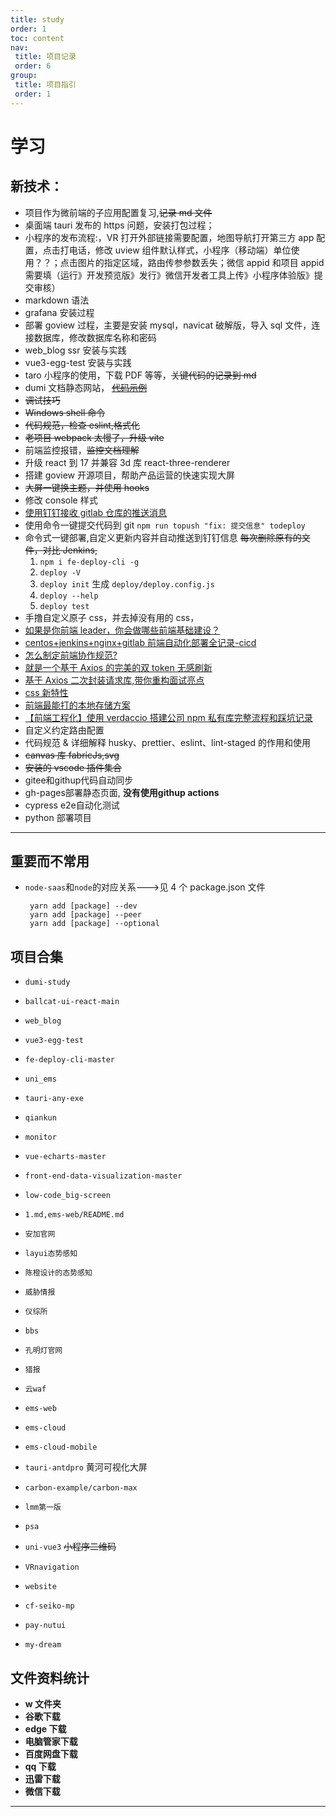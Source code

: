 ```yaml
---
title: study
order: 1
toc: content
nav:
 title: 项目记录
 order: 6
group:
 title: 项目指引
 order: 1
---
```


# 学习

## 新技术：

- 项目作为微前端的子应用配置复习,~~记录 md 文件~~
- 桌面端 tauri 发布的 https 问题，安装打包过程；
- 小程序的发布流程:，VR 打开外部链接需要配置，地图导航打开第三方 app 配置，点击打电话，修改 uview 组件默认样式，小程序（移动端）单位使用？？；点击图片的指定区域，路由传参参数丢失；微信 appid 和项目 appid 需要填（运行》开发预览版》发行》微信开发者工具上传》小程序体验版》提交审核）
- markdown 语法
- grafana 安装过程
- 部署 goview 过程，主要是安装 mysql，navicat 破解版，导入 sql 文件，连接数据库，修改数据库名称和密码
- web_blog ssr 安装与实践
- vue3-egg-test 安装与实践
- taro 小程序的使用，下载 PDF 等等，~~关键代码的记录到 md~~
- dumi 文档静态网站， ~~[代码示例][3]~~
- ~~调试技巧~~
- ~~Windows shell 命令~~
- ~~代码规范，检查 eslint,格式化~~
- ~~老项目 webpack 太慢了，升级 vite~~
- 前端监控报错，~~监控文档理解~~
- 升级 react 到 17 并兼容 3d 库 react-three-renderer
- 搭建 goview 开源项目，帮助产品运营的快速实现大屏
- ~~大屏一键换主题，并使用 hooks~~
- 修改 console 样式
- [使用钉钉接收 gitlab 仓库的推送消息][10]
- 使用命令一键提交代码到 git `npm run topush "fix: 提交信息" todeploy`
- 命令式一键部署,自定义更新内容并自动推送到钉钉信息 ~~每次删除原有的文件，对比 Jenkins,~~
  1. `npm i fe-deploy-cli -g`
  2. `deploy -V`
  3. `deploy init` 生成 `deploy/deploy.config.js`
  4. `deploy --help`
  5. `deploy test`
- 手撸自定义原子 css，并去掉没有用的 css，
- [如果是你前端 leader，你会做哪些前端基础建设？][1]
- [centos+jenkins+nginx+gitlab 前端自动化部署全记录-cicd][2]
- [怎么制定前端协作规范?][4]
- [就是一个基于 Axios 的完美的双 token 无感刷新][5]
- [基于 Axios 二次封装请求库,带你重构面试亮点][7]
- [css 新特性][6]
- [前端最能打的本地存储方案][8]
- [【前端工程化】使用 verdaccio 搭建公司 npm 私有库完整流程和踩坑记录][9]
- 自定义约定路由配置
- 代码规范 & 详细解释 husky、prettier、eslint、lint-staged 的作用和使用
- ~~canvas 库 fabricJs,svg~~
- ~~安装的 vscode 插件集合~~
- gitee和githup代码自动同步
- gh-pages部署静态页面, **没有使用githup actions**
- cypress e2e自动化测试
- python 部署项目

---

## 重要而不常用

- `node-saas`和`node`的对应关系--->见 4 个 package.json 文件
  ```
   yarn add [package] --dev
   yarn add [package] --peer
   yarn add [package] --optional
  ```

## 项目合集

- `dumi-study`
- `ballcat-ui-react-main`
- `web_blog`
- `vue3-egg-test`
- `fe-deploy-cli-master`
- `uni_ems`
- `tauri-any-exe`
- `qiankun`
- `monitor`
- `vue-echarts-master`
- `front-end-data-visualization-master`
- `low-code_big-screen`
- `1.md,ems-web/README.md`

- `安加官网`
- `layui态势感知`
- `陈橙设计的态势感知`
- `威胁情报`
- `仪综所`
- `bbs`
- `孔明灯官网`
- `猎报`
- `云waf`

- `ems-web`
- `ems-cloud`
- `ems-cloud-mobile`
- `tauri-antdpro` 黄河可视化大屏
- `carbon-example/carbon-max`
- `lmm第一版`
- `psa`

- `uni-vue3` ~~小程序二维码~~
- `VRnavigation`
- `website`
- `cf-seiko-mp`
- `pay-nutui`
- `my-dream`
## 文件资料统计

- **w 文件夹**
- **谷歌下载**
- **edge 下载**
- **电脑管家下载**
- **百度网盘下载**
- **qq 下载**
- **迅雷下载**
- **微信下载**

---

[1]: https://mp.weixin.qq.com/s?__biz=Mzk0NTI2NDgxNQ==&mid=2247489116&idx=1&sn=27b32cab7912fe837dc4d6502dcc6a10&chksm=c319579cf46ede8a362bce85189c5f58525385c28bfe1ffe9bb4fc433f13ca754b4e93b85eab#rd '基础建设'
[2]: https://mp.weixin.qq.com/s?__biz=Mzk0NTI2NDgxNQ==&mid=2247483730&idx=1&sn=5298f4841241767ca427bef4137b1680&chksm=c3194092f46ec9841051f2c5ea52688db07a50def205e997a6a6b0c1cf1b3c8517267857a156#rd '自动化部署'
[3]: https://juejin.cn/post/7222804347830206525#heading-32 'dumi 代码示例'
[4]: https://mp.weixin.qq.com/s?__biz=Mzk0NTI2NDgxNQ==&mid=2247485514&idx=1&sn=3d2237f19081576b4b36da7df29d47e6&chksm=c319498af46ec09c5c28eb60c914c1167e362e4f4fd5e55d4f64e7eb5b8c4fca5ff56a6952b2#rd '协作规范'
[5]: https://mp.weixin.qq.com/s?__biz=Mzg5ODA5NTM1Mw==&mid=2247501075&idx=1&sn=f7a81ef54e9a75b52a310b2e54043712&chksm=c0654485f712cd932e9cd949d1e37bd44672ed17b7d70f68cad74d35913c6969e8797886bd44&mpshare=1&scene=24&srcid=082685uAmWg5qCboKPD1qfzh&sharer_sharetime=1693050648436&sharer_shareid=d0b6f47fad4bd7c2e575b22646a6eb1a#rd '基于Axios的完美的双token无感刷新'
[6]: https://mp.weixin.qq.com/s?__biz=MzA5MjQwMzQyNw==&mid=2650767684&idx=1&sn=4c08a97c082e15e6ae59ed9e2a5d6df0&chksm=886682c8bf110bde0997454a59115e7454133aeda8ee2af023f27afa587ad2ee1bf8ecd8642d&mpshare=1&scene=24&srcid=0827lLuOtNKbcLqXK3mP2RVl&sharer_sharetime=1693151494348&sharer_shareid=d0b6f47fad4bd7c2e575b22646a6eb1a#rd 'css新特性'
[7]: https://juejin.cn/post/7266308603938062391?searchId=20230920103646EAE35E6F327D2A799574#heading-9 '基于Axios二次封装请求库'
[8]: https://mp.weixin.qq.com/s/FVpa-8izlbwha063ZeN3TA '前端最能打的本地存储方案'
[9]: https://juejin.cn/post/7096701542408912933 '【前端工程化】使用verdaccio搭建公司npm私有库完整流程和踩坑记录'
[10]: https://www.codenong.com/cs109489923/ '使用钉钉接收gitlab仓库的推送消息'
